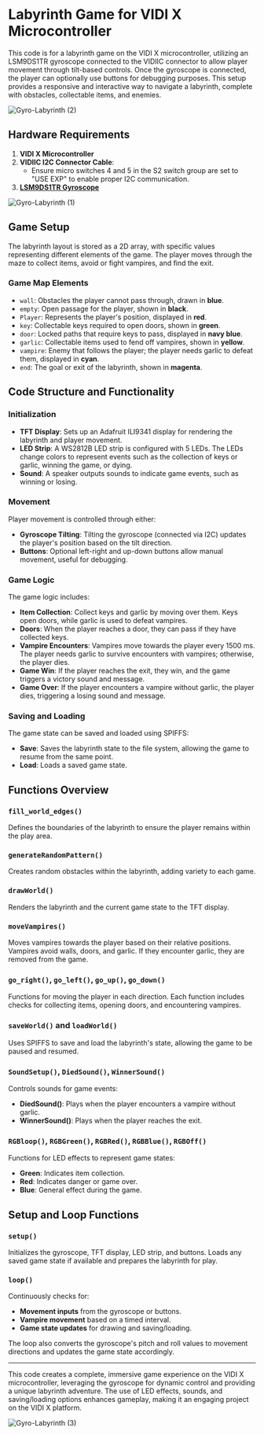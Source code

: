 # Labyrinth Game for VIDI X Microcontroller

This code is for a labyrinth game on the VIDI X microcontroller, utilizing an LSM9DS1TR gyroscope connected to the VIDIIC connector to allow player movement through tilt-based controls. Once the gyroscope is connected, the player can optionally use buttons for debugging purposes. This setup provides a responsive and interactive way to navigate a labyrinth, complete with obstacles, collectable items, and enemies.

![Gyro-Labyrinth (2)](https://github.com/user-attachments/assets/c3541adb-0711-4502-ad1b-55c46b1097a8)

## Hardware Requirements
1. **VIDI X Microcontroller**
2. **VIDIIC I2C Connector Cable**:
   - Ensure micro switches 4 and 5 in the S2 switch group are set to "USE EXP" to enable proper I2C communication.
3. [**LSM9DS1TR Gyroscope** ](https://soldered.com/product/accelerometer-gyroscope-magnetometer-lsm9ds1tr-9-dof-breakout/)

![Gyro-Labyrinth (1)](https://github.com/user-attachments/assets/e3380834-d7ed-4333-9502-5c0b9ea9cb3e)

## Game Setup
The labyrinth layout is stored as a 2D array, with specific values representing different elements of the game. The player moves through the maze to collect items, avoid or fight vampires, and find the exit.

### Game Map Elements
- `wall`: Obstacles the player cannot pass through, drawn in **blue**.
- `empty`: Open passage for the player, shown in **black**.
- `Player`: Represents the player's position, displayed in **red**.
- `key`: Collectable keys required to open doors, shown in **green**.
- `door`: Locked paths that require keys to pass, displayed in **navy blue**.
- `garlic`: Collectable items used to fend off vampires, shown in **yellow**.
- `vampire`: Enemy that follows the player; the player needs garlic to defeat them, displayed in **cyan**.
- `end`: The goal or exit of the labyrinth, shown in **magenta**.

## Code Structure and Functionality

### Initialization
- **TFT Display**: Sets up an Adafruit ILI9341 display for rendering the labyrinth and player movement.
- **LED Strip**: A WS2812B LED strip is configured with 5 LEDs. The LEDs change colors to represent events such as the collection of keys or garlic, winning the game, or dying.
- **Sound**: A speaker outputs sounds to indicate game events, such as winning or losing.

### Movement
Player movement is controlled through either:
- **Gyroscope Tilting**: Tilting the gyroscope (connected via I2C) updates the player's position based on the tilt direction.
- **Buttons**: Optional left-right and up-down buttons allow manual movement, useful for debugging.

### Game Logic
The game logic includes:
- **Item Collection**: Collect keys and garlic by moving over them. Keys open doors, while garlic is used to defeat vampires.
- **Doors**: When the player reaches a door, they can pass if they have collected keys.
- **Vampire Encounters**: Vampires move towards the player every 1500 ms. The player needs garlic to survive encounters with vampires; otherwise, the player dies.
- **Game Win**: If the player reaches the exit, they win, and the game triggers a victory sound and message.
- **Game Over**: If the player encounters a vampire without garlic, the player dies, triggering a losing sound and message.

### Saving and Loading
The game state can be saved and loaded using SPIFFS:
- **Save**: Saves the labyrinth state to the file system, allowing the game to resume from the same point.
- **Load**: Loads a saved game state.

## Functions Overview

### `fill_world_edges()`
Defines the boundaries of the labyrinth to ensure the player remains within the play area.

### `generateRandomPattern()`
Creates random obstacles within the labyrinth, adding variety to each game.

### `drawWorld()`
Renders the labyrinth and the current game state to the TFT display.

### `moveVampires()`
Moves vampires towards the player based on their relative positions. Vampires avoid walls, doors, and garlic. If they encounter garlic, they are removed from the game.

### `go_right()`, `go_left()`, `go_up()`, `go_down()`
Functions for moving the player in each direction. Each function includes checks for collecting items, opening doors, and encountering vampires.

### `saveWorld()` and `loadWorld()`
Uses SPIFFS to save and load the labyrinth's state, allowing the game to be paused and resumed.

### `SoundSetup()`, `DiedSound()`, `WinnerSound()`
Controls sounds for game events:
- **DiedSound()**: Plays when the player encounters a vampire without garlic.
- **WinnerSound()**: Plays when the player reaches the exit.

### `RGBloop()`, `RGBGreen()`, `RGBRed()`, `RGBBlue()`, `RGBOff()`
Functions for LED effects to represent game states:
- **Green**: Indicates item collection.
- **Red**: Indicates danger or game over.
- **Blue**: General effect during the game.

## Setup and Loop Functions

### `setup()`
Initializes the gyroscope, TFT display, LED strip, and buttons. Loads any saved game state if available and prepares the labyrinth for play.

### `loop()`
Continuously checks for:
- **Movement inputs** from the gyroscope or buttons.
- **Vampire movement** based on a timed interval.
- **Game state updates** for drawing and saving/loading.

The loop also converts the gyroscope's pitch and roll values to movement directions and updates the game state accordingly.

---

This code creates a complete, immersive game experience on the VIDI X microcontroller, leveraging the gyroscope for dynamic control and providing a unique labyrinth adventure. The use of LED effects, sounds, and saving/loading options enhances gameplay, making it an engaging project on the VIDI X platform.

![Gyro-Labyrinth (3)](https://github.com/user-attachments/assets/274bcd5c-167f-4095-901b-5465c6c7fd8f)
